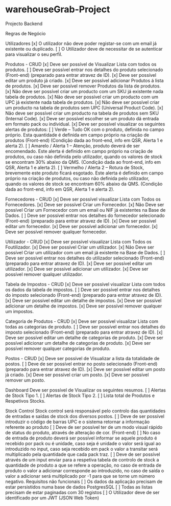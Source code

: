 # warehouseGrab-Project
Projecto Backend


Regras de Negócio

Utilizadores
[x] O utilizador não deve poder registar-se com um email já existente ou duplicado.
[ ] O Utilizador deve de necessitar de se autenticar para visualizar o seu perfil.


Produtos - CRUD
[x]	Deve ser possível de Visualizar Lista com todos os produtos.
[ ]	Deve ser possível entrar nos detalhes do produto selecionado (Front-end) (preparado para entrar atravez de ID).
[x]	Deve ser possível editar um produto já criado.
[x]	Deve ser possível adicionar Produtos á lista de produtos.
[x]	Deve ser possível remover Produtos da lista de produtos.
[x]	Não deve ser possível criar um producto com um SKU já existente nada tabela de produtos.
[x]	Não deve ser possível criar um producto com um UPC já existente nada tabela de produtos.
[x]	Não deve ser possível criar um producto na tabela de produtos sem UPC (Universal Product Code).
[x]	Não deve ser possível criar um producto na tabela de produtos sem SKU (Internal Code).
[x]	Deve ser possível escolher se um produto dá entrada em formato pack ou individual.
[x]	Deve ser possível visualizar os seguintes alertas de produtos:
[ ]	Verde – Tudo OK com o produto, definida no campo próprio. Esta quantidade é definida em campo próprio na criação de produtos (Front-end) (Condição dada ao front-end, info em QSR, Alerta 1 e alerta 2).
[ ]	Amarelo / Alerta 1 – Atenção, produto deverá de ser encomendado. Este alerta é definido em campo próprio na criação de produtos, ou caso não definida pelo utilizador, quando os valores de stock se encontram 30% abaixo da QMS. (Condição dada ao front-end, info em QSR, Alerta 1 e alerta 2).
[ ]	Vermelho / Alerta 2 – Rotura de Stock, brevemente este produto ficará esgotado. Este alerta é definido em campo próprio na criação de produtos, ou caso não definida pelo utilizador, quando os valores de stock se encontram 60% abaixo da QMS. (Condição dada ao front-end, info em QSR, Alerta 1 e alerta 2).

Fornecedores - CRUD
[x]	Deve ser possível visualizar Lista com Todos os Fornecedores.
[x]	Deve ser possível Criar um Fornecedor.
[x]	Não Deve ser possível Criar um Fornecedor com um email ou NIF já existentes na Base de Dados.
[ ]	Deve ser possível entrar nos detalhes do fornecedor selecionado (Front-end) (preparado para entrar atravez de ID).
[x]	Deve ser possível editar um fornecedor.
[x]	Deve ser possível adicionar um fornecedor.
[x]	Deve ser possível remover qualquer fornecedor.

Utilizador - CRUD
[x]	Deve ser possível visualizar Lista com Todos os Foutilizador.
[x]	Deve ser possível Criar um utilizador.
[x]	Não Deve ser possível Criar um utilizador com um email já existente na Base de Dados.
[ ]	Deve ser possível entrar nos detalhes do utilizador selecionado (Front-end) (preparado para entrar atravez de ID).
[x]	Deve ser possível editar um utilizador.
[x]	Deve ser possível adicionar um utilizador.
[x]	Deve ser possível remover qualquer utilizador.

Tabela de Impostos - CRUD
[x]	Deve ser possível visualizar Lista com todos os dados da tabela de impostos.
[ ]	Deve ser possível entrar nos detalhes do imposto selecionado (Front-end) (preparado para entrar atravez de ID).
[x]	Deve ser possível editar um detalhe de impostos.
[x]	Deve ser possível adicionar um detalhe de impostos.
[x]	Deve ser possível remover qualquer um impostos.

Categoria de Produtos - CRUD
[x]	Deve ser possível visualizar Lista com todas as categorias de produto.
[ ]	Deve ser possível entrar nos detalhes do imposto selecionado (Front-end) (preparado para entrar atravez de ID).
[x]	Deve ser possível editar um detalhe de categorias de produto.
[x]	Deve ser possível adicionar um detalhe de categorias de produto.
[x]	Deve ser possível remover qualquer categorias de produto.

Postos - CRUD
[x]	Deve ser possível de Visualizar a lista da totalidade de postos.
[ ]	Deve de ser possível entrar no posto selecionado (Front-end) (preparado para entrar atravez de ID).
[x]	Deve ser possível editar um posto já criado.
[x]	Deve ser possível criar um posto.
[x]	Deve ser possível remover um posto.

Dashboard
Deve ser possível de Visualizar os seguintes resumos.
[ ]	Alertas de Stock Tipo 1.
[ ]	Alertas de Stock Tipo 2.
[ ]	Lista total de Produtos e Respetivos Stocks.


Stock Control
Stock control será responsável pelo controlo das quantidades de entradas e saídas de stock dos diversos postos.
[ ] Deve de ser possível introduzir o código de barras UPC e o sistema retornar a informação referente ao produto
[ ]	Deve de ser possível ter de um modo visual rápido de status do produto, através de alteração de cor. (Front-end)
[ ]	No caso de entrada de produto deverá ser possível informar se aquele produto é recebido por pack ou é unidade, caso seja é unidade o valor será igual ao introduzido no input, caso seja recebido em pack o valor a transitar será multiplicado pela quantidade que cada pack traz.
[ ]	Deve de ser possível através de um input enviar para a respetiva tabela de controlo de stock a quantidade de produto a que se refere a operação, no caso de entrada de produto o valor a adicionar corresponde ao introduzido, no caso de saída o valor a adicionar será multiplicado por -1 para que se torne um número negativo.
Requisitos não funcionais
[ ]	Os dados da aplicação precisam de estar persistidos numa base de dados PostgresSQL
[ ]	Todas as listas precisam de estar paginadas com 30 registos
[ ]	O Utilizador deve de ser identificado por um JWT (JSON Web Token)
